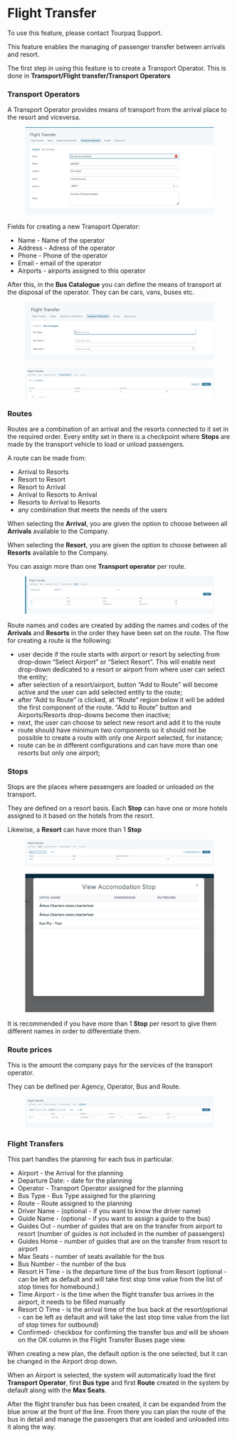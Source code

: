 # Flight Transfer

To use this feature, please contact Tourpaq Support.

This feature enables the managing of passenger transfer between arrivals and resort.

The first step in using this feature is to create a Transport Operator. This is done in **Transport/Flight transfer/Transport Operators**

### Transport Operators <a href="#transport-operators" id="transport-operators"></a>

A Transport Operator provides means of transport from the arrival place to the resort and viceversa.

<figure><img src="../.gitbook/assets/image (4) (1) (1) (1) (1) (1) (1) (1) (1) (1) (1) (1) (1).png" alt=""><figcaption></figcaption></figure>

Fields for creating a new Transport Operator:

* Name - Name of the operator
* Address - Adress of the operator
* Phone - Phone of the operator
* Email - email of the operator
* Airports - airports assigned to this operator

After this, in the **Bus Catalogue** you can define the means of transport at the disposal of the operator. They can be cars, vans, buses etc.

<figure><img src="../.gitbook/assets/image (5) (1) (1) (1) (1) (1) (1) (1) (1) (1) (1) (1) (1).png" alt=""><figcaption></figcaption></figure>

<figure><img src="../.gitbook/assets/image (6) (1) (1) (1) (1) (1) (1) (1) (1) (1).png" alt=""><figcaption></figcaption></figure>

### Routes <a href="#routes" id="routes"></a>

Routes are a combination of an arrival and the resorts connected to it set in the required order. Every entity set in there is a checkpoint where **Stops** are made by the transport vehicle to load or unload passengers.

A route can be made from:

* Arrival to Resorts
* Resort to Resort
* Resort to Arrival
* Arrival to Resorts to Arrival
* Resorts to Arrival to Resorts
* any combination that meets the needs of the users

When selecting the **Arrival**, you are given the option to choose between all **Arrivals** available to the Company.

When selecting the **Resort**, you are given the option to choose between all **Resorts** available to the Company.

You can assign more than one **Transport operator** per route.

<figure><img src="../.gitbook/assets/image (7) (1) (1) (1) (1) (1) (1) (1) (1) (1).png" alt=""><figcaption></figcaption></figure>

Route names and codes are created by adding the names and codes of the **Arrivals** and **Resorts** in the order they have been set on the route. The flow for creating a route is the following:

* user decide if the route starts with airport or resort by selecting from drop-down “Select Airport” or “Select Resort”. This will enable next drop-down dedicated to a resort or airport from where user can select the entity;
* after selection of a resort/airport, button “Add to Route” will become active and the user can add selected entity to the route;
* after “Add to Route” is clicked, at “Route” region below it will be added the first component of the route. “Add to Route” button and Airports/Resorts drop-downs become then inactive;
* next, the user can choose to select new resort and add it to the route
* route should have minimum two components so it should not be possible to create a route with only one Airport selected, for instance;
* route can be in different configurations and can have more than one resorts but only one airport;

### Stops <a href="#stops" id="stops"></a>

Stops are the places where passengers are loaded or unloaded on the transport.

They are defined on a resort basis. Each **Stop** can have one or more hotels assigned to it based on the hotels from the resort.

Likewise, a **Resort** can have more than 1 **Stop**

<figure><img src="../.gitbook/assets/image (8) (1) (1) (1) (1) (1) (1) (1) (1).png" alt=""><figcaption></figcaption></figure>

<figure><img src="../.gitbook/assets/image (9) (1) (1) (1) (1) (1) (1) (1).png" alt=""><figcaption></figcaption></figure>

It is recommended if you have more than 1 **Stop** per resort to give them different names in order to differentiate them.

### Route prices <a href="#route-prices" id="route-prices"></a>

This is the amount the company pays for the services of the transport operator.

They can be defined per Agency, Operator, Bus and Route.

<figure><img src="../.gitbook/assets/image (10) (1) (1) (1) (1) (1) (1) (1).png" alt=""><figcaption></figcaption></figure>

### Flight Transfers <a href="#flight-transfers" id="flight-transfers"></a>

This part handles the planning for each bus in particular.

* Airport - the Arrival for the planning
* Departure Date: - date for the planning
* Operator - Transport Operator assigned for the planning
* Bus Type - Bus Type assigned for the planning
* Route - Route assigned to the planning
* Driver Name - (optional - if you want to know the driver name)
* Guide Name - (optional - if you want to assign a guide to the bus)
* Guides Out - number of guides that are on the transfer from airport to resort (number of guides is not included in the number of passengers)
* Guides Home - number of guides that are on the transfer from resort to airport
* Max Seats - number of seats available for the bus
* Bus Number - the number of the bus
* Resort H Time - is the departure time of the bus from Resort (optional - can be left as default and will take first stop time value from the list of stop times for homebound.)
* Time Airport - is the time when the flight transfer bus arrives in the airport, it needs to be filled manually
* Resort O Time - is the arrival time of the bus back at the resort(optional - can be left as default and will take the last stop time value from the list of stop times for outbound)
* Confirmed- checkbox for confirming the transfer bus and will be shown on the OK column in the Flight Transfer Buses page view.

When creating a new plan, the default option is the one selected, but it can be changed in the Airport drop down.

When an Airport is selected, the system will automatically load the first **Transport Operator**, first **Bus type** and first **Route** created in the system by default along with the **Max Seats**.

After the flight transfer bus has been created, it can be expanded from the blue arrow at the front of the line. From there you can plan the route of the bus in detail and manage the passengers that are loaded and unloaded into it along the way.
